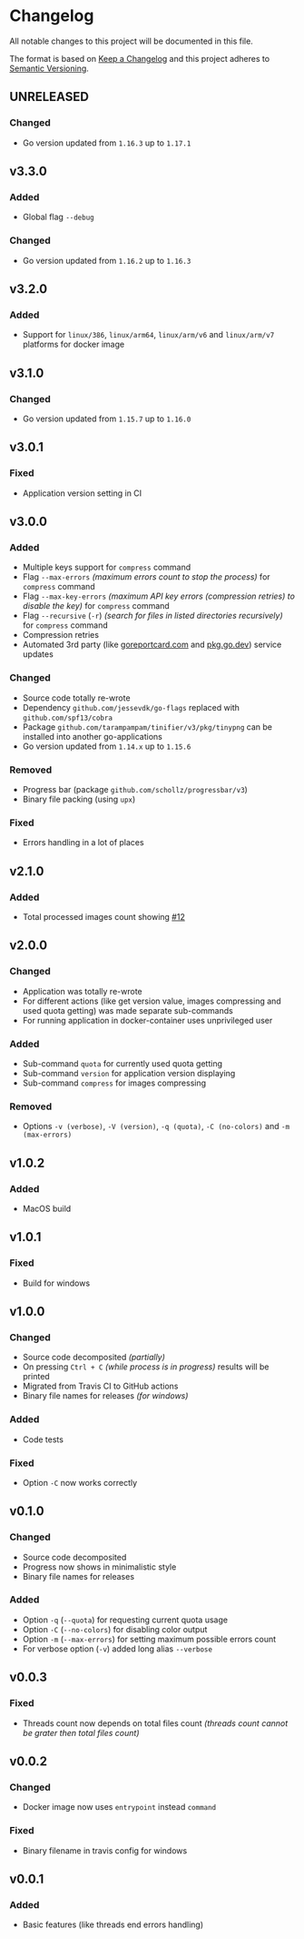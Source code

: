 # Changelog

All notable changes to this project will be documented in this file.

The format is based on [Keep a Changelog][keepachangelog] and this project adheres to [Semantic Versioning][semver].

## UNRELEASED

### Changed

- Go version updated from `1.16.3` up to `1.17.1`

## v3.3.0

### Added

- Global flag `--debug`

### Changed

- Go version updated from `1.16.2` up to `1.16.3`

## v3.2.0

### Added

- Support for `linux/386`, `linux/arm64`, `linux/arm/v6` and `linux/arm/v7` platforms for docker image

## v3.1.0

### Changed

- Go version updated from `1.15.7` up to `1.16.0`

## v3.0.1

### Fixed

- Application version setting in CI

## v3.0.0

### Added

- Multiple keys support for `compress` command
- Flag `--max-errors` _(maximum errors count to stop the process)_ for `compress` command
- Flag `--max-key-errors` _(maximum API key errors (compression retries) to disable the key)_ for `compress` command
- Flag `--recursive` (`-r`) _(search for files in listed directories recursively)_ for `compress` command
- Compression retries
- Automated 3rd party (like [goreportcard.com](https://goreportcard.com/) and [pkg.go.dev](https://pkg.go.dev/)) service updates

### Changed

- Source code totally re-wrote
- Dependency `github.com/jessevdk/go-flags` replaced with `github.com/spf13/cobra`
- Package `github.com/tarampampam/tinifier/v3/pkg/tinypng` can be installed into another go-applications
- Go version updated from `1.14.x` up to `1.15.6`

### Removed

- Progress bar (package `github.com/schollz/progressbar/v3`)
- Binary file packing (using `upx`)

### Fixed

- Errors handling in a lot of places

## v2.1.0

### Added

- Total processed images count showing [#12]

[#12]:https://github.com/tarampampam/tinifier/issues/12

## v2.0.0

### Changed

- Application was totally re-wrote
- For different actions (like get version value, images compressing and used quota getting) was made separate sub-commands
- For running application in docker-container uses unprivileged user

### Added

- Sub-command `quota` for currently used quota getting
- Sub-command `version` for application version displaying
- Sub-command `compress` for images compressing

### Removed

- Options `-v (verbose)`, `-V (version)`, `-q (quota)`, `-C (no-colors)` and `-m (max-errors)`

## v1.0.2

### Added

- MacOS build

## v1.0.1

### Fixed

- Build for windows

## v1.0.0

### Changed

- Source code decomposited _(partially)_
- On pressing `Ctrl + C` _(while process is in progress)_ results will be printed
- Migrated from Travis CI to GitHub actions
- Binary file names for releases _(for windows)_

### Added

- Code tests

### Fixed

- Option `-C` now works correctly

## v0.1.0

### Changed

- Source code decomposited
- Progress now shows in minimalistic style
- Binary file names for releases

### Added

- Option `-q` (`--quota`) for requesting current quota usage
- Option `-C` (`--no-colors`) for disabling color output
- Option `-m` (`--max-errors`) for setting maximum possible errors count
- For verbose option (`-v`) added long alias `--verbose`

## v0.0.3

### Fixed

- Threads count now depends on total files count _(threads count cannot be grater then total files count)_

## v0.0.2

### Changed

- Docker image now uses `entrypoint` instead `command`

### Fixed

- Binary filename in travis config for windows

## v0.0.1

### Added

- Basic features (like threads end errors handling)

[keepachangelog]:https://keepachangelog.com/en/1.0.0/
[semver]:https://semver.org/spec/v2.0.0.html
